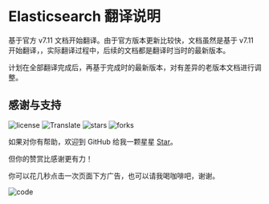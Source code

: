 # Elasticsearch 翻译说明

基于官方 v7.11 文档开始翻译。由于官方版本更新比较快，文档虽然是基于 v7.11 开始翻译，，实际翻译过程中，后续的文档都是翻译时当时的最新版本。

计划在全部翻译完成后，再基于完成时的最新版本，对有差异的老版本文档进行调整。

## 感谢与支持

![license](https://img.shields.io/badge/License-CC--BY--NC-%2321BAB5) ![Translate](https://img.shields.io/badge/Translation-Elasticsearch-%2321BAB5) ![stars](https://img.shields.io/github/stars/dev2007/elasticsearch-doc?color=%2321BAB5&label=Stars&logo=github) ![forks](https://img.shields.io/github/forks/dev2007/elasticsearch-doc?color=%2321BAB5&label=Forks&logo=github)

如果对你有帮助，欢迎到 GitHub 给我一颗星星 [Star](https://github.com/dev2007/elasticsearch-doc)。

但你的赞赏比感谢更有力！

你可以花几秒点击一次页面下方广告，也可以请我喝咖啡吧，谢谢。

![code](https://images.bookhub.tech/mp/code.jpg)
